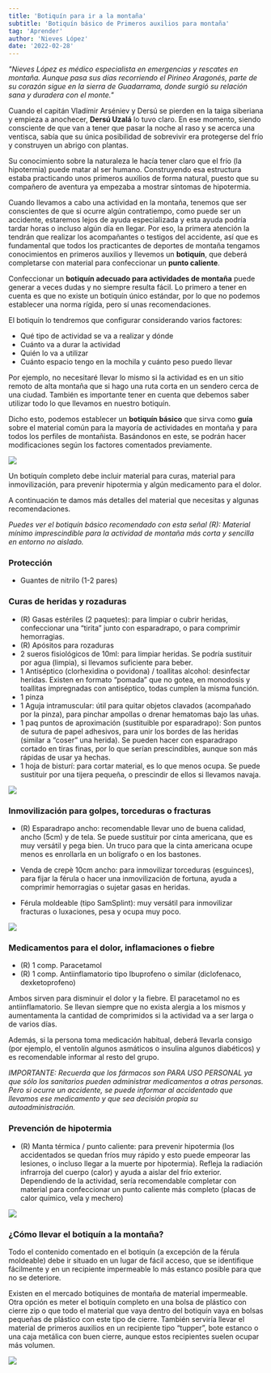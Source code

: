 ```yaml
---
title: 'Botiquín para ir a la montaña'
subtitle: 'Botiquín básico de Primeros auxilios para montaña'
tag: 'Aprender'
author: 'Nieves López'
date: '2022-02-28'
---
```


 *"Nieves López es médico especialista en emergencias y rescates en montaña. Aunque pasa sus días recorriendo el Pirineo Aragonés, parte de su corazón sigue en la sierra de Guadarrama, donde surgió su relación sana y duradera con el monte."*

Cuando el capitán Vladímir Arséniev y Dersú se pierden en la taiga siberiana y empieza a anochecer, **Dersú Uzalá** lo tuvo claro. En ese momento, siendo consciente de que van a tener que pasar la noche al raso y se acerca una ventisca, sabía que su única posibilidad de sobrevivir era protegerse del frío y construyen un abrigo con plantas.

Su conocimiento sobre la naturaleza le hacía tener claro que el frío (la hipotermia) puede matar al ser humano. Construyendo esa estructura estaba practicando unos primeros auxilios de forma natural, puesto que su compañero de aventura ya empezaba a mostrar síntomas de hipotermia.

Cuando llevamos a cabo una actividad en la montaña, tenemos que ser conscientes de que si ocurre algún contratiempo, como puede ser un accidente, estaremos lejos de ayuda especializada y esta ayuda podría tardar horas o incluso algún día en llegar. Por eso, la primera atención la tendrán que realizar los acompañantes o testigos del accidente, así que es fundamental que todos los practicantes de deportes de montaña tengamos conocimientos en primeros auxilios y llevemos un **botiquín**, que deberá completarse con material para confeccionar un **punto caliente**.

Confeccionar un **botiquín adecuado para actividades de montaña** puede generar a veces dudas y no siempre resulta fácil. Lo primero a tener en cuenta es que no existe un botiquín único estándar, por lo que no podemos establecer una norma rígida, pero sí unas recomendaciones.

El botiquín lo tendremos que configurar considerando varios factores:

- Qué tipo de actividad se va a realizar y dónde
- Cuánto va a durar la actividad
- Quién lo va a utilizar
- Cuánto espacio tengo en la mochila y cuánto peso puedo llevar

Por ejemplo, no necesitaré llevar lo mismo si la actividad es en un sitio remoto de alta montaña que si hago una ruta corta en un sendero cerca de una ciudad. También es importante tener en cuenta que debemos saber utilizar todo lo que llevamos en nuestro botiquín.

Dicho esto, podemos establecer un **botiquín básico** que sirva como **guía** sobre el material común para la mayoría de actividades en montaña y para todos los perfiles de montañista. Basándonos en este, se podrán hacer modificaciones según los factores comentados previamente.

![](/images/posts/botiquin/BOTIQUIN-tabla.jpg)

Un botiquín completo debe incluir material para curas, material para inmovilización, para prevenir hipotermia y algún medicamento para el dolor.

A continuación te damos más detalles del material que necesitas y algunas recomendaciones.

*Puedes ver el botiquín básico recomendado con esta señal (R): Material mínimo imprescindible para la actividad de montaña más corta y sencilla en entorno no aislado.*

### **Protección**

- Guantes de nitrilo (1-2 pares)

### **Curas de heridas y rozaduras**

- (R) Gasas estériles (2 paquetes): para limpiar o cubrir heridas, confeccionar una “tirita” junto con esparadrapo, o para comprimir hemorragias.
- (R) Apósitos para rozaduras
- 2 sueros fisiológicos de 10ml: para limpiar heridas. Se podría sustituir por agua (limpia), si llevamos suficiente para beber.
- 1 Antiséptico (clorhexidina o povidona) / toallitas alcohol: desinfectar heridas. Existen en formato “pomada” que no gotea, en monodosis y toallitas impregnadas con antiséptico, todas cumplen la misma función.
- 1 pinza
- 1 Aguja intramuscular: útil para quitar objetos clavados (acompañado por la pinza), para pinchar ampollas o drenar hematomas bajo las uñas.
- 1 paq puntos de aproximación (sustituible por esparadrapo): Son puntos de sutura de papel adhesivos, para unir los bordes de las heridas (similar a “coser” una herida). Se pueden hacer con esparadrapo cortado en tiras finas, por lo que serían prescindibles, aunque son más rápidas de usar ya hechas.
- 1 hoja de bisturí: para cortar material, es lo que menos ocupa. Se puede sustituir por una tijera pequeña, o prescindir de ellos si llevamos navaja.

![](/images/posts/botiquin/BOTIQUIN-curas.jpg)

### **Inmovilización para golpes, torceduras o fracturas**

- (R) Esparadrapo ancho: recomendable llevar uno de buena calidad, ancho (5cm) y de tela. Se puede sustituir por cinta americana, que es muy versátil y pega bien. Un truco para que la cinta americana ocupe menos es enrollarla en un bolígrafo o en los bastones.
- Venda de crepè 10cm ancho: para inmovilizar torceduras (esguinces), para fijar la férula o hacer una inmovilización de fortuna, ayuda a comprimir hemorragias o sujetar gasas en heridas.

- Férula moldeable (tipo SamSplint): muy versátil para inmovilizar fracturas o luxaciones, pesa y ocupa muy poco.

![](/images/posts/botiquin/BOTIQUIN-torceduras.jpg)

### **Medicamentos para el dolor, inflamaciones o fiebre**

- (R) 1 comp. Paracetamol
- (R) 1 comp. Antiinflamatorio tipo Ibuprofeno o similar (diclofenaco, dexketoprofeno)

Ambos sirven para disminuir el dolor y la fiebre. El paracetamol no es antiinflamatorio. Se llevan siempre que no exista alergia a los mismos y aumentamenta la cantidad de comprimidos si la actividad va a ser larga o de varios días.

Además, si la persona toma medicación habitual, deberá llevarla consigo (por ejemplo, el ventolín algunos asmáticos o insulina algunos diabéticos) y es recomendable informar al resto del grupo.

*IMPORTANTE: Recuerda que los fármacos son PARA USO PERSONAL ya que sólo los sanitarios pueden administrar medicamentos a otras personas. Pero si ocurre un accidente, se puede informar al accidentado que llevamos ese medicamento y que sea decisión propia su autoadministración.*

### **Prevención de hipotermia**

- (R) Manta térmica / punto caliente: para prevenir hipotermia (los accidentados se quedan fríos muy rápido y esto puede empeorar las lesiones, o incluso llegar a la muerte por hipotermia). Refleja la radiación infrarroja del cuerpo (calor) y ayuda a aislar del frío exterior. Dependiendo de la actividad, sería recomendable completar con material para confeccionar un punto caliente más completo (placas de calor químico, vela y mechero)

![](/images/posts/botiquin/BOTIQUIN-puntocaliente.jpg)


### ¿Cómo llevar el botiquín a la montaña?

Todo el contenido comentado en el botiquín (a excepción de la férula moldeable) debe ir situado en un lugar de fácil acceso, que se identifique fácilmente y en un recipiente impermeable lo más estanco posible para que no se deteriore.

Existen en el mercado botiquines de montaña de material impermeable. Otra opción es meter el botiquín completo en una bolsa de plástico con cierre zip o que todo el material que vaya dentro del botiquín vaya en bolsas pequeñas de plástico con este tipo de cierre. También serviría llevar el material de primeros auxilios en un recipiente tipo “tupper”, bote estanco o una caja metálica con buen cierre, aunque estos recipientes suelen ocupar más volumen.

![](/images/posts/botiquin/BOTIQUIN-despiece.jpg)
